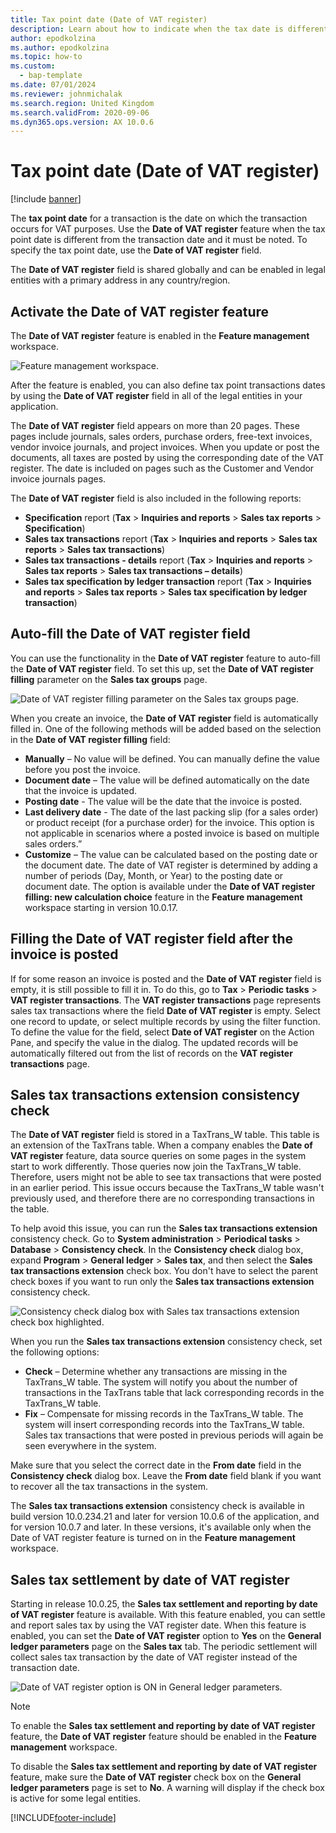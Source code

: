 ```yaml
---
title: Tax point date (Date of VAT register)
description: Learn about how to indicate when the tax date is different from the transaction date regarding VAT registration, with an outline on activating the date feature.
author: epodkolzina
ms.author: epodkolzina
ms.topic: how-to
ms.custom: 
  - bap-template
ms.date: 07/01/2024
ms.reviewer: johnmichalak
ms.search.region: United Kingdom
ms.search.validFrom: 2020-09-06
ms.dyn365.ops.version: AX 10.0.6
---
```


# Tax point date (Date of VAT register)

[!include [banner](../../includes/banner.md)]

The **tax point date** for a transaction is the date on which the transaction occurs for VAT purposes. Use the **Date of VAT register** feature when the tax point date is different from the transaction date and it must be noted. To specify the tax point date, use the **Date of VAT register** field.

The **Date of VAT register** field is shared globally and can be enabled in legal entities with a primary address in any country/region.

## Activate the Date of VAT register feature

The **Date of VAT register** feature is enabled in the **Feature management** workspace.

![Feature management workspace.](../media/date-of-vat-activating.png)

After the feature is enabled, you can also define tax point transactions dates by using the **Date of VAT register** field in all of the legal entities in your application.

The **Date of VAT register** field appears on more than 20 pages. These pages include journals, sales orders, purchase orders, free-text invoices, vendor invoice journals, and project invoices. When you update or post the documents, all taxes are posted by using the corresponding date of the VAT register. The date is included on pages such as the Customer and Vendor invoice journals pages.

The **Date of VAT register** field is also included in the following reports:

- **Specification** report (**Tax** \> **Inquiries and reports** \> **Sales tax reports** \> **Specification**)
- **Sales tax transactions** report (**Tax** \> **Inquiries and reports** \> **Sales tax reports** \> **Sales tax transactions**)
- **Sales tax transactions - details** report (**Tax** \> **Inquiries and reports** \> **Sales tax reports** \> **Sales tax transactions – details**)
- **Sales tax specification by ledger transaction** report (**Tax** \> **Inquiries and reports** \> **Sales tax reports** \> **Sales tax specification by ledger transaction**)

## Auto-fill the **Date of VAT register** field

You can use the functionality in the **Date of VAT register** feature to auto-fill the **Date of VAT register** field. To set this up, set the **Date of VAT register filling** parameter on the **Sales tax groups** page.

![Date of VAT register filling parameter on the Sales tax groups page.](../media/date-of-vat-filling.png)

When you create an invoice, the **Date of VAT register** field is automatically filled in. One of the following methods will be added based on the selection in the **Date of VAT register filling** field:

- **Manually** – No value will be defined. You can manually define the value before you post the invoice.
- **Document date** – The value will be defined automatically on the date that the invoice is updated.
- **Posting date** - The value will be the date that the invoice is posted.
- **Last delivery date** - The date of the last packing slip (for a sales order) or product receipt (for a purchase order) for the invoice. This option is not applicable in scenarios where a posted invoice is based on multiple sales orders.”
- **Customize** – The value can be calculated based on the posting date or the document date. The date of VAT register is determined by adding a number of periods (Day, Month, or Year) to the posting date or document date. The option is available under the **Date of VAT register filling: new calculation choice** feature in the **Feature management** workspace starting in version 10.0.17.

## Filling the **Date of VAT register** field after the invoice is posted

If for some reason an invoice is posted and the **Date of VAT register** field is empty, it is still possible to fill it in. To do this, go to **Tax** \> **Periodic tasks** \> **VAT register transactions**. The **VAT register transactions** page represents sales tax transactions where the field **Date of VAT register** is empty. Select one record to update, or select multiple records by using the filter function. To define the value for the field, select **Date of VAT register** on the Action Pane, and specify the value in the dialog. The updated records will be automatically filtered out from the list of records on the **VAT register transactions** page.

## Sales tax transactions extension consistency check

The **Date of VAT register** field is stored in a TaxTrans_W table. This table is an extension of the TaxTrans table. When a company enables the **Date of VAT register** feature, data source queries on some pages in the system start to work differently. Those queries now join the TaxTrans_W table. Therefore, users might not be able to see tax transactions that were posted in an earlier period. This issue occurs because the TaxTrans_W table wasn't previously used, and therefore there are no corresponding transactions in the table.

To help avoid this issue, you can run the **Sales tax transactions extension** consistency check. Go to **System administration** \> **Periodical tasks** \> **Database** \> **Consistency check**. In the **Consistency check** dialog box, expand **Program** \> **General ledger** \> **Sales tax**, and then select the **Sales tax transactions extension** check box. You don't have to select the parent check boxes if you want to run only the **Sales tax transactions extension** consistency check.

![ Consistency check dialog box with Sales tax transactions extension check box highlighted.](../media/date-of-vat-consistency-check.png)

When you run the **Sales tax transactions extension** consistency check, set the following options:

- **Check** – Determine whether any transactions are missing in the TaxTrans_W table. The system will notify you about the number of transactions in the TaxTrans table that lack corresponding records in the TaxTrans_W table.
- **Fix** – Compensate for missing records in the TaxTrans_W table. The system will insert corresponding records into the TaxTrans_W table. Sales tax transactions that were posted in previous periods will again be seen everywhere in the system. 

Make sure that you select the correct date in the **From date** field in the **Consistency check** dialog box. Leave the **From date** field blank if you want to recover all the tax transactions in the system.

The **Sales tax transactions extension** consistency check is available in build version 10.0.234.21 and later for version 10.0.6 of the application, and for version 10.0.7 and later. In these versions, it's available only when the Date of VAT register feature is turned on in the **Feature management** workspace.

## Sales tax settlement by date of VAT register

Starting in release 10.0.25, the **Sales tax settlement and reporting by date of VAT register** feature is available. With this feature enabled, you can settle and report sales tax by using the VAT register date. When this feature is enabled, you can set the **Date of VAT register** option to **Yes** on the **General ledger parameters** page on the **Sales tax** tab. The periodic settlement will collect sales tax transaction by the date of VAT register instead of the transaction date.

  ![Date of VAT register option is ON in General ledger parameters.](../media/GLParameters-DateOfVATRegister.png)

> [!NOTE]
> To enable the **Sales tax settlement and reporting by date of VAT register** feature, the **Date of VAT register** feature should be enabled in the **Feature management** workspace.
> 
> To disable the **Sales tax settlement and reporting by date of VAT register** feature, make sure the **Date of VAT register** check box on the **General ledger parameters** page is set to **No**. A warning will display if the check box is active for some legal entities.

[!INCLUDE[footer-include](../../../includes/footer-banner.md)]

